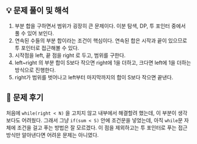 ## 💡 문제 풀이 및 해석

1.  부분 합을 구하면서 범위가 굉장히 큰 문제이다. 이분 탐색, DP, 투 포인터 중에서 풀 수 있어 보인다.
2.  연속된 수들의 부분 합이라는 조건이 핵심이다. 연속된 합은 시작과 끝이 있으므로 투 포인터로 접근해볼 수 있다.
3.  시작점을 left, 끝 점을 right 로 두고, 범위를 구한다.
4.  left~right 의 부분 합이 S보다 작으면 right에 1을 더하고, 크다면 left에 1을 더하는 방식으로 진행한다.
5.  right가 범위를 벗어나고 left부터 마지막까지의 합이 S보다 작으면 끝낸다.

## 🤔 문제 후기

처음에 `while(right < N)` 을 고치지 않고 내부에서 해결할려 했는데, 이 부분이 생각보다도 어려웠다. 그래서 그냥 `if(sum < S)` 안에 조건문을 넣었는데, 아직 `while`문 자체에 조건을 걸고 푸는 방법은 잘 모르겠다. 이 점을 제외하고는 투 포인터로 푸는 접근 방식만 알아낸다면 어려운 문제는 아니였다.